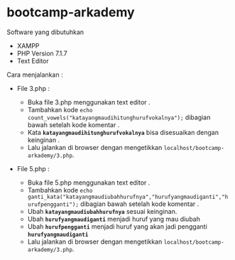 # bootcamp-arkademy
Software yang dibutuhkan
- XAMPP 
- PHP Version 7.1.7
- Text Editor 

Cara menjalankan : 
- File 3.php :
    - Buka file 3.php menggunakan text editor .
    - Tambahkan kode `echo count_vowels("katayangmaudihitunghurufvokalnya");` dibagian bawah setelah kode komentar .
    - Kata  **`katayangmaudihitunghurufvokalnya`** bisa disesuaikan dengan keinginan . 
    - Lalu jalankan di browser dengan mengetikkan `localhost/bootcamp-arkademy/3.php`.
    
- File 5.php :
    - Buka file 5.php menggunakan text editor .
    - Tambahkan kode `echo ganti_kata("katayangmaudiubahhurufnya","hurufyangmaudiganti","hurufpengganti");` dibagian bawah setelah kode komentar .
    - Ubah  **`katayangmaudiubahhurufnya`** sesuai keinginan.
    - Ubah **`hurufyangmaudiganti`** menjadi huruf yang mau diubah
    - Ubah **`hurufpengganti`** menjadi huruf yang akan jadi pengganti **`hurufyangmaudiganti`**
    - Lalu jalankan di browser dengan mengetikkan `localhost/bootcamp-arkademy/3.php`.  
    
